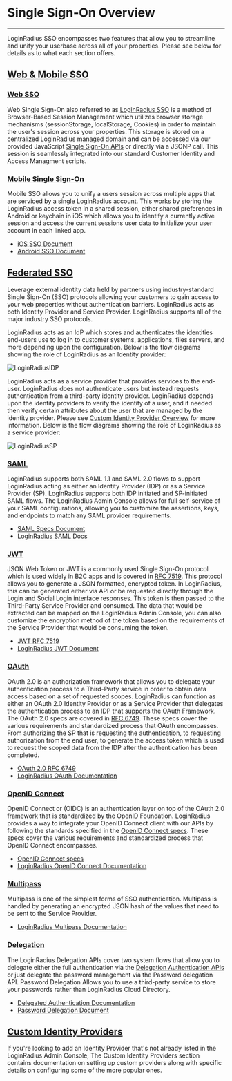 # Single Sign-On Overview

---

LoginRadius SSO encompasses two features that allow you to streamline and unify your userbase across all of your properties. Please see below for details as to what each section offers.

## [Web & Mobile SSO](/single-sign-on/web-and-mobile-sso/loginradius-mobile-sso/)

### [Web SSO](/single-sign-on/web-and-mobile-sso/loginradius-web-sso/)
Web Single Sign-On also referred to as [LoginRadius SSO](/api/v2/single-sign-on/getting-started) is a method of Browser-Based Session Management which utilizes browser storage mechanisms (sessionStorage, localStorage, Cookies) in order to maintain the user's session across your properties. This storage is stored on a centralized LoginRadius managed domain and can be accessed via our provided JavaScript [Single Sign-On APIs](/api/v2/single-sign-on/getting-started) or directly via a JSONP call. This session is seamlessly integrated into our standard Customer Identity and Access Managment scripts.

### [Mobile Single Sign-On](/single-sign-on/web-and-mobile-sso/loginradius-mobile-sso/)

Mobile SSO allows you to unify a users session across multiple apps that are serviced by a single LoginRadius account. This works by storing the LoginRadius access token in a shared session, either shared preferences in Android or keychain in iOS which allows you to identify a currently active session and access the current sessions user data to initialize your user account in each linked app.

- [iOS SSO Document](/api/v2/mobile-libraries/ios-library#singlesignon11)
- [Android SSO Document](/api/v2/mobile-libraries/android#singlesignon18)

## [Federated SSO](/single-sign-on/federated-sso/multipass/)
Leverage external identity data held by partners using industry-standard Single Sign-On (SSO) protocols allowing your customers to gain access to your web properties without authentication barriers. LoginRadius acts as both Identity Provider and Service Provider. LoginRadius supports all of the major industry SSO protocols.
 
LoginRadius acts as an IdP which stores and authenticates the identities end-users use to log in to customer systems, applications, files servers, and more depending upon the configuration. Below is the flow diagrams showing the role of LoginRadius as an Identity provider:

![LoginRadiusIDP](https://apidocs.lrcontent.com/images/LoginRadius-as-an-Identity-Provider_178095e6fee0c235b98.50241623.png "LoginRadiusIDP")

LoginRadius acts as a service provider that provides services to the end-user. LoginRadius does not authenticate users but instead requests authentication from a third-party identity provider. LoginRadius depends upon the identity providers to verify the identity of a user, and if needed then verify certain attributes about the user that are managed by the identity provider. Please see [Custom Identity Provider Overview](/single-sign-on/custom-identity-providers/overview/) for more information. 
Below is the flow diagrams showing the role of LoginRadius as a service provider:

![LoginRadiusSP](https://apidocs.lrcontent.com/images/LoginRadius-as-a-Service-Provider_233125e6fee54a66c30.83673293.png "LoginRadiusSP")

### [SAML](/single-sign-on/federated-sso/saml/overview/)
LoginRadius supports both SAML 1.1 and SAML 2.0 flows to support LoginRadius acting as either an Identity Provider (IDP) or as a Service Provider (SP). LoginRadius supports both IDP initiated and SP-initiated SAML flows. The LoginRadius Admin Console allows for full self-service of your SAML configurations, allowing you to customize the assertions, keys, and endpoints to match any SAML provider requirements.

- [SAML Specs Document](http://saml.xml.org/saml-specifications)
- [LoginRadius SAML Docs](/single-sign-on/federated-sso/saml/overview/)

### [JWT](/single-sign-on/federated-sso/jwt-login/jwt-login-overview/)
JSON Web Token or JWT is a commonly used Single Sign-On protocol which is used widely in B2C apps and is covered in [RFC 7519](https://tools.ietf.org/html/rfc7519). This protocol allows you to generate a JSON formatted, encrypted token. In LoginRadius, this can be generated either via API or be requested directly through the Login and Social Login interface responses. This token is then passed to the Third-Party Service Provider and consumed. The data that would be extracted can be mapped on the LoginRadius Admin Console, you can also customize the encryption method of the token based on the requirements of the Service Provider that would be consuming the token.

- [JWT RFC 7519](https://tools.ietf.org/html/rfc7519)
- [LoginRadius JWT Document](/single-sign-on/federated-sso/jwt-login/jwt-login-overview/)

### [OAuth](/single-sign-on/federated-sso/oauth-2-0/oauth-2-0-overview/)
OAuth 2.0 is an authorization framework that allows you to delegate your authentication process to a Third-Party service in order to obtain data access based on a set of requested scopes. LoginRadius can function as either an OAuth 2.0 Identity Provider or as a Service Provider that delegates the authentication process to an IDP that supports the OAuth Framework. The OAuth 2.0 specs are covered in [RFC 6749](https://tools.ietf.org/html/rfc6749). These specs cover the various requirements and standardized process that OAuth encompasses. From authorizing the SP that is requesting the authentication, to requesting authorization from the end user, to generate the access token which is used to request the scoped data from the IDP after the authentication has been completed.

- [OAuth 2.0 RFC 6749](https://tools.ietf.org/html/rfc6749)
- [LoginRadius OAuth Documentation](/single-sign-on/federated-sso/oauth-2-0/oauth-2-0-overview/)

### [OpenID Connect](/single-sign-on/federated-sso/openid-connect/openid-connect-overview/)
OpenID Connect or (OIDC) is an authentication layer on top of the OAuth 2.0 framework that is standardized by the OpenID Foundation. LoginRadius provides a way to integrate your OpenID Connect client with our APIs by following the standards specified in the [OpenID Connect specs](https://openid.net/specs/openid-authentication-2_0.html). These specs cover the various requirements and standardized process that OpenID Connect encompasses.

- [OpenID Connect specs](https://openid.net/specs/openid-authentication-2_0.html)
- [LoginRadius OpenID Connect Documentation](/api/v2/single-sign-on/openid)

### [Multipass](/single-sign-on/federated-sso/multipass/)
Multipass is one of the simplest forms of SSO authentication. Multipass is handled by generating an encrypted JSON hash of the values that need to be sent to the Service Provider.

- [LoginRadius Multipass Documentation](/api/v2/single-sign-on/multipass)

### [Delegation](/single-sign-on/delegation-login-api/)
The LoginRadius Delegation APIs cover two system flows that allow you to delegate either the full authentication via the [Delegation Authentication APIs](/single-sign-on/delegation-login-api/) or just delegate the password management via the Password delegation API. Password Delegation Allows you to use a third-party service to store your passwords rather than LoginRadius Cloud Directory.

- [Delegated Authentication Documentation](/single-sign-on/delegation-login-api/)
- [Password Delegation Document](/single-sign-on/password-delegation-api/)

## [Custom Identity Providers](/single-sign-on/custom-identity-providers/overview/)

If you're looking to add an Identity Provider that's not already listed in the LoginRadius Admin Console, The Custom Identity Providers section contains documentation on setting up custom providers along with specific details on configuring some of the more popular ones.
